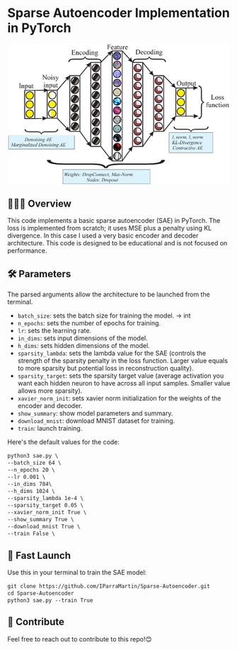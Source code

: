 # Sparse Autoencoder Implementation in PyTorch

<p align="center">
  <img src="static/header.png" width="500" title="header">
</p>

## 👨🏽‍💻 Overview
This code implements a basic sparse autoencoder (SAE) in PyTorch. The loss is implemented from scratch; it uses MSE plus a penalty using KL divergence. In this case I used a very basic encoder and decoder architecture. This code is designed to be educational and is not focused on performance.

## 🛠️ Parameters
The parsed arguments allow the architecture to be launched from the terminal.

- ```batch_size```: sets the batch size for training the model. -> int
- ```n_epochs```: sets the number of epochs for training.
- ```lr```: sets the learning rate.
- ```in_dims```: sets input dimensions of the model.
- ```h_dims```: sets hidden dimensions of the model.
- ```sparsity_lambda```: sets the lambda value for the SAE (controls the strength of the sparsity penalty in the loss function. Larger value equals to more sparsity but potential loss in reconstruction quality).
- ```sparsity_target```: sets the sparsity target value (average activation you want each hidden neuron to have across all input samples. Smaller value allows more sparsity).
- ```xavier_norm_init```: sets xavier norm initialization for the weights of the encoder and decoder.
- ```show_summary```: show model parameters and summary.
- ```download_mnist```: download MNIST dataset for training.
- ```train```: launch training.

Here's the default values for the code:
```
python3 sae.py \
--batch_size 64 \
--n_epochs 20 \
--lr 0.001 \
--in_dims 784\
--h_dims 1024 \
--sparsity_lambda 1e-4 \
--sparsity_target 0.05 \
--xavier_norm_init True \
--show_summary True \
--download_mnist True \
--train False \
```

## 🚀 Fast Launch
Use this in your terminal to train the SAE model:
```
git clone https://github.com/IParraMartin/Sparse-Autoencoder.git
cd Sparse-Autoencoder
python3 sae.py --train True
```

## 🤝 Contribute
Feel free to reach out to contribute to this repo!😊